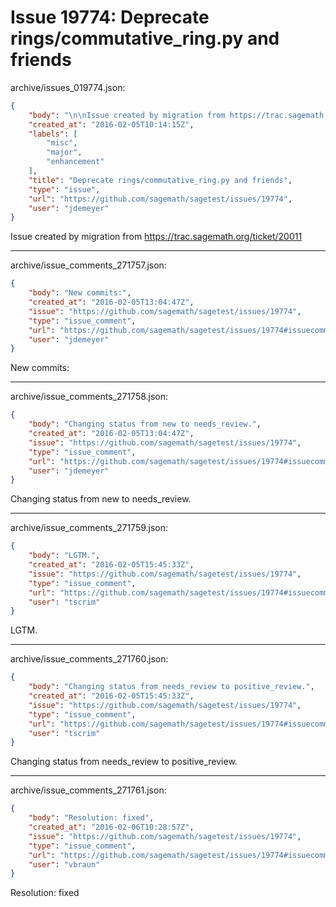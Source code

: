 # Issue 19774: Deprecate rings/commutative_ring.py and friends

archive/issues_019774.json:
```json
{
    "body": "\n\nIssue created by migration from https://trac.sagemath.org/ticket/20011\n\n",
    "created_at": "2016-02-05T10:14:15Z",
    "labels": [
        "misc",
        "major",
        "enhancement"
    ],
    "title": "Deprecate rings/commutative_ring.py and friends",
    "type": "issue",
    "url": "https://github.com/sagemath/sagetest/issues/19774",
    "user": "jdemeyer"
}
```


Issue created by migration from https://trac.sagemath.org/ticket/20011





---

archive/issue_comments_271757.json:
```json
{
    "body": "New commits:",
    "created_at": "2016-02-05T13:04:47Z",
    "issue": "https://github.com/sagemath/sagetest/issues/19774",
    "type": "issue_comment",
    "url": "https://github.com/sagemath/sagetest/issues/19774#issuecomment-271757",
    "user": "jdemeyer"
}
```

New commits:



---

archive/issue_comments_271758.json:
```json
{
    "body": "Changing status from new to needs_review.",
    "created_at": "2016-02-05T13:04:47Z",
    "issue": "https://github.com/sagemath/sagetest/issues/19774",
    "type": "issue_comment",
    "url": "https://github.com/sagemath/sagetest/issues/19774#issuecomment-271758",
    "user": "jdemeyer"
}
```

Changing status from new to needs_review.



---

archive/issue_comments_271759.json:
```json
{
    "body": "LGTM.",
    "created_at": "2016-02-05T15:45:33Z",
    "issue": "https://github.com/sagemath/sagetest/issues/19774",
    "type": "issue_comment",
    "url": "https://github.com/sagemath/sagetest/issues/19774#issuecomment-271759",
    "user": "tscrim"
}
```

LGTM.



---

archive/issue_comments_271760.json:
```json
{
    "body": "Changing status from needs_review to positive_review.",
    "created_at": "2016-02-05T15:45:33Z",
    "issue": "https://github.com/sagemath/sagetest/issues/19774",
    "type": "issue_comment",
    "url": "https://github.com/sagemath/sagetest/issues/19774#issuecomment-271760",
    "user": "tscrim"
}
```

Changing status from needs_review to positive_review.



---

archive/issue_comments_271761.json:
```json
{
    "body": "Resolution: fixed",
    "created_at": "2016-02-06T10:28:57Z",
    "issue": "https://github.com/sagemath/sagetest/issues/19774",
    "type": "issue_comment",
    "url": "https://github.com/sagemath/sagetest/issues/19774#issuecomment-271761",
    "user": "vbraun"
}
```

Resolution: fixed
